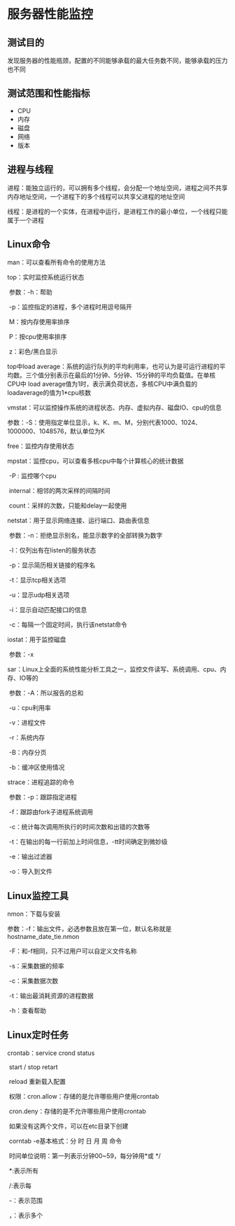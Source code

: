 # 服务器性能监控

## 测试目的

发现服务器的性能瓶颈，配置的不同能够承载的最大任务数不同，能够承载的压力也不同

## 测试范围和性能指标

+ CPU
+ 内存
+ 磁盘
+ 网络
+ 版本

## 进程与线程

进程：能独立运行的，可以拥有多个线程，会分配一个地址空间，进程之间不共享内存地址空间，一个进程下的多个线程可以共享父进程的地址空间

线程：是进程的一个实体，在进程中运行，是进程工作的最小单位，一个线程只能属于一个进程

## Linux命令

man：可以查看所有命令的使用方法

top：实时监控系统运行状态

​         参数：-h：帮助

​                     -p：监控指定的进程，多个进程时用逗号隔开

​                     M：按内存使用率排序

​                     P：按cpu使用率排序

​                      z：彩色/黑白显示

 top中load average：系统的运行队列的平均利用率，也可认为是可运行进程的平均数。三个值分别表示在最后的1分钟、5分钟、15分钟的平均负载值。在单核CPU中 load average值为1时，表示满负荷状态，多核CPU中满负载的loadaverage的值为1*cpu核数

vmstat：可以监控操作系统的进程状态、内存、虚拟内存、磁盘IO、cpu的信息

​               参数：-S：使用指定单位显示，k、K、m、M，分别代表1000、1024、1000000、1048576，默认单位为K

free：监控内存使用状态

mpstat：监控cpu，可以查看多核cpu中每个计算核心的统计数据

​                -P : 监控哪个cpu

​                internal：相邻的两次采样的间隔时间

​                count：采样的次数，只能和delay一起使用

netstat：用于显示网络连接、运行端口、路由表信息

​              参数：-n：拒绝显示别名，能显示数字的全部转换为数字

​                          -l：仅列出有在listen的服务状态

​                           -p：显示简历相关链接的程序名

​                           -t：显示tcp相关选项

​                          -u：显示udp相关选项

​                           -i：显示自动匹配接口的信息

​                          -c：每隔一个固定时间，执行该netstat命令

iostat：用于监控磁盘

​            参数：-x

sar：Linux上全面的系统性能分析工具之一，监控文件读写、系统调用、cpu、内存、IO等的

​       参数：-A：所以报告的总和

​                  -u：cpu利用率

​                  -v：进程文件

​                 -r：系统内存

​                 -B：内存分页

​                -b：缓冲区使用情况

strace：进程追踪的命令

​            参数：-p：跟踪指定进程

​                       -f：跟踪由fork子进程系统调用

​                       -c：统计每次调用所执行的时间次数和出错的次数等

​                       -t：在输出的每一行前加上时间信息，-tt时间确定到微妙级

​                       -e：输出过滤器

​                       -o：导入到文件

## Linux监控工具

nmon：下载与安装

​            参数：-f：输出文件，必选参数且放在第一位，默认名称就是hostname_date_tie.nmon

​                       -F：和-f相同，只不过用户可以自定义文件名称

​                       -s：采集数据的频率

​                       -c：采集数据次数

​                       -t：输出最消耗资源的进程数据

​                       -h：查看帮助

## Linux定时任务

crontab：service crond status

​                  start / stop retart 

​                  reload 重新载入配置

​                 权限：cron.allow：存储的是允许哪些用户使用crontab

​                             cron.deny：存储的是不允许哪些用户使用crontab

​                            如果没有这两个文件，可以在etc目录下创建

​                corntab -e基本格式：分 时 日 月 周 命令

​                                                   时间单位说明：第一列表示分钟00~59，每分钟用*或 */

​                                                  *:表示所有

​                                                  /:表示每

​                                                 -：表示范围

​                                                ，：表示多个

​                





